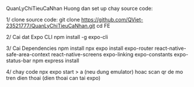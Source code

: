 QuanLyChiTieuCaNhan
Huong dan set up chay source code:

1/ clone source code: 
git clone https://github.com/QViet-23521777/QuanLyChiTieuCaNhan.git
cd FE

2/ Cai dat Expo CLI
npm install -g expo-cli

3/ Cai Dependencies
npm install
npx expo install expo-router react-native-safe-area-context react-native-screens expo-linking expo-constants expo-status-bar
npm express install

4/ chay code
npx expo start > a (neu dung emulator) hoac scan qr de mo tren dien thoai (dien thoai can tai expo)
